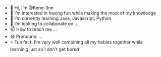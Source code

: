 - 👋 Hi, I’m @Kene-3ne
- 👀 I’m interested in having fun while making the most of my knowledge
- 🌱 I’m currently learning Java, Javascript, Python
- 💞️ I’m looking to collaborate on ...
- 📫 How to reach me ...
- 😄 Pronouns: ...
- ⚡ Fun fact: I'm very well combining all my hobies together while learninig just so I don't get bored

<!---
Kene-3ne/Kene-3ne is a ✨ special ✨ repository because its `README.md` (this file) appears on your GitHub profile.
You can click the Preview link to take a look at your changes.
--->
